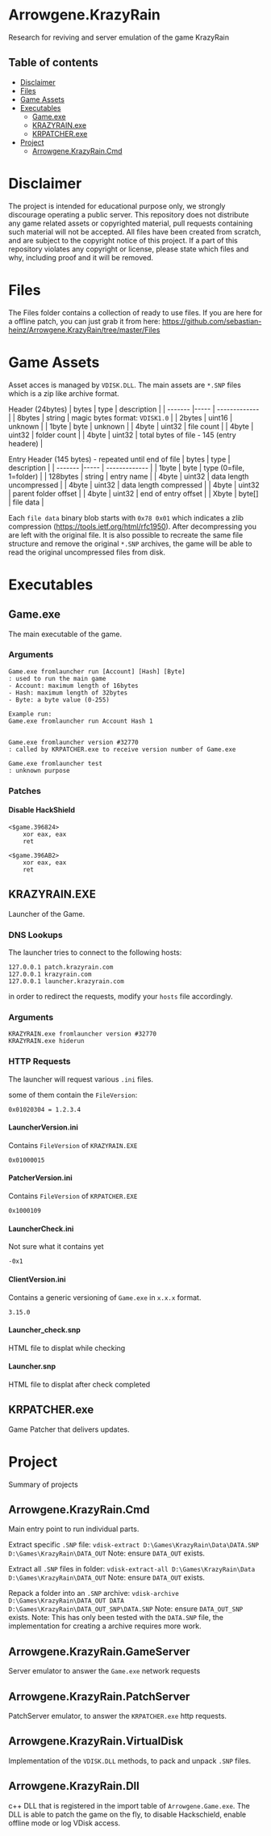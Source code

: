 Arrowgene.KrazyRain
===
Research for reviving and server emulation of the game KrazyRain

## Table of contents
- [Disclaimer](#disclaimer)
- [Files](#files)
- [Game Assets](#game-assets)
- [Executables](#executables)
  - [Game.exe](#gameexe)
  - [KRAZYRAIN.exe](#krazyrainexe)
  - [KRPATCHER.exe](#krpatcherexe)
- [Project](#project)
  - [Arrowgene.KrazyRain.Cmd](#arrowgenekrazyraincmd)
  
Disclaimer
===
The project is intended for educational purpose only, we strongly discourage operating a public server.
This repository does not distribute any game related assets or copyrighted material, 
pull requests containing such material will not be accepted.
All files have been created from scratch, and are subject to the copyright notice of this project.
If a part of this repository violates any copyright or license, please state which files and why,
including proof and it will be removed.


# Files
The Files folder contains a collection of ready to use files.
If you are here for a offline patch, you can just grab it from here:
https://github.com/sebastian-heinz/Arrowgene.KrazyRain/tree/master/Files


# Game Assets
Asset acces is managed by `VDISK.DLL`.
The main assets are `*.SNP` files which is a zip like archive format.

Header (24bytes)
| bytes  | type   | description |
| ------- |----- | ------------- |
| 8bytes | string | magic bytes format: `VDISK1.0` |
| 2bytes | uint16 | unknown |
| 1byte  | byte   | unknown |
| 4byte  | uint32 | file count |
| 4byte  | uint32 | folder count |
| 4byte  | uint32 | total bytes of file - 145 (entry headere) |

Entry Header (145 bytes) - repeated until end of file
| bytes  | type   | description |
| ------- |----- | ------------- |
| 1byte  | byte   | type (0=file, 1=folder) |
| 128bytes | string | entry name |
| 4byte  | uint32 | data length uncompressed |
| 4byte  | uint32 | data length compressed |
| 4byte  | uint32 | parent folder offset |
| 4byte  | uint32 | end of entry offset |
| Xbyte  | byte[] | file data |

Each `file data` binary blob starts with `0x78 0x01` which indicates a zlib compression (https://tools.ietf.org/html/rfc1950).
After decompressing you are left with the original file.
It is also possible to recreate the same file structure and remove the original `*.SNP` archives, the game will be able to read the original uncompressed files from disk.


# Executables

## Game.exe
The main executable of the game.

### Arguments
```
Game.exe fromlauncher run [Account] [Hash] [Byte]
: used to run the main game
- Account: maximum length of 16bytes
- Hash: maximum length of 32bytes
- Byte: a byte value (0-255)

Example run: 
Game.exe fromlauncher run Account Hash 1


Game.exe fromlauncher version #32770
: called by KRPATCHER.exe to receive version number of Game.exe

Game.exe fromlauncher test
: unknown purpose
```
### Patches
#### Disable HackShield
```
<$game.396824>
	xor eax, eax
	ret

<$game.396AB2>
	xor eax, eax
	ret
```

## KRAZYRAIN.EXE
Launcher of the Game.

### DNS Lookups
The launcher tries to connect to the following hosts:
```
127.0.0.1 patch.krazyrain.com
127.0.0.1 krazyrain.com
127.0.0.1 launcher.krazyrain.com
```
in order to redirect the requests, modify your `hosts` file accordingly.

### Arguments
```
KRAZYRAIN.exe fromlauncher version #32770
KRAZYRAIN.exe hiderun
```

### HTTP Requests
The launcher will request various `.ini` files.   

some of them contain the `FileVersion`:
```
0x01020304 = 1.2.3.4
```

#### LauncherVersion.ini
Contains `FileVersion` of `KRAZYRAIN.EXE`
```
0x01000015
```

#### PatcherVersion.ini
Contains `FileVersion` of `KRPATCHER.EXE`
```
0x1000109
```

#### LauncherCheck.ini
Not sure what it contains yet
```
-0x1
```

#### ClientVersion.ini
Contains a generic versioning of `Game.exe` in `x.x.x` format.
```
3.15.0
```

#### Launcher_check.snp
HTML file to displat while checking

#### Launcher.snp
HTML file to displat after check completed


## KRPATCHER.exe
Game Patcher that delivers updates.


# Project
Summary of projects

## Arrowgene.KrazyRain.Cmd
Main entry point to run individual parts.

Extract specific `.SNP` file:
`
vdisk-extract
D:\Games\KrazyRain\Data\DATA.SNP
D:\Games\KrazyRain\DATA_OUT
`
Note: ensure `DATA_OUT` exists.   

Extract all `.SNP` files in folder:
`
vdisk-extract-all
D:\Games\KrazyRain\Data
D:\Games\KrazyRain\DATA_OUT
`
Note: ensure `DATA_OUT` exists.   

Repack a folder into an `.SNP` archive:
`
vdisk-archive
D:\Games\KrazyRain\DATA_OUT
DATA
D:\Games\KrazyRain\DATA_OUT_SNP\DATA.SNP
`
Note: ensure `DATA_OUT_SNP` exists.
Note: This has only been tested with the `DATA.SNP` file, the implementation for creating a archive requires more work.


## Arrowgene.KrazyRain.GameServer
Server emulator to answer the `Game.exe` network requests

## Arrowgene.KrazyRain.PatchServer
PatchServer emulator, to answer the `KRPATCHER.exe` http requests.

## Arrowgene.KrazyRain.VirtualDisk
Implementation of the `VDISK.DLL` methods, to pack and unpack `.SNP` files.

## Arrowgene.KrazyRain.Dll
c++ DLL that is registered in the import table of `Arrowgene.Game.exe`. The DLL is able to patch the game on the fly, to disable Hackschield, enable offline mode or log VDisk access.
